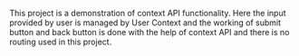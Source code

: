 This project is a demonstration of context API functionality.
Here the input provided by user is managed by User Context
and the working of submit button and back button is done with the help of context API and there is no routing used in this project.
